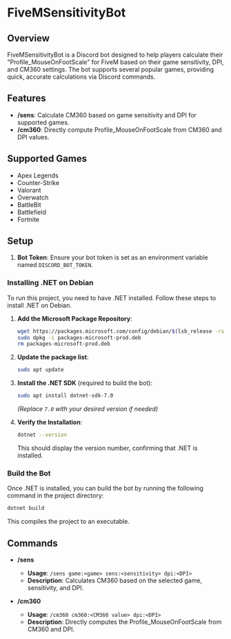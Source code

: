 # FiveMSensitivityBot

## Overview
FiveMSensitivityBot is a Discord bot designed to help players calculate their "Profile_MouseOnFootScale" for FiveM based on their game sensitivity, DPI, and CM360 settings. The bot supports several popular games, providing quick, accurate calculations via Discord commands.

## Features
- **/sens**: Calculate CM360 based on game sensitivity and DPI for supported games.
- **/cm360**: Directly compute Profile_MouseOnFootScale from CM360 and DPI values.

## Supported Games
- Apex Legends
- Counter-Strike
- Valorant
- Overwatch
- BattleBit
- Battlefield
- Fortnite

## Setup

1. **Bot Token**: Ensure your bot token is set as an environment variable named `DISCORD_BOT_TOKEN`.

### Installing .NET on Debian

To run this project, you need to have .NET installed. Follow these steps to install .NET on Debian.

1. **Add the Microsoft Package Repository**:
   ```sh
   wget https://packages.microsoft.com/config/debian/$(lsb_release -rs)/packages-microsoft-prod.deb -O packages-microsoft-prod.deb
   sudo dpkg -i packages-microsoft-prod.deb
   rm packages-microsoft-prod.deb
   ```

2. **Update the package list**:
   ```sh
   sudo apt update
   ```

3. **Install the .NET SDK** (required to build the bot):
   ```sh
   sudo apt install dotnet-sdk-7.0
   ```
   *(Replace `7.0` with your desired version if needed)*

4. **Verify the Installation**:
   ```sh
   dotnet --version
   ```
   This should display the version number, confirming that .NET is installed.

### Build the Bot

Once .NET is installed, you can build the bot by running the following command in the project directory:

```bash
dotnet build
```

This compiles the project to an executable.

## Commands

- **/sens**
  - **Usage**: `/sens game:<game> sens:<sensitivity> dpi:<DPI>`
  - **Description**: Calculates CM360 based on the selected game, sensitivity, and DPI.

- **/cm360**
  - **Usage**: `/cm360 cm360:<CM360 value> dpi:<DPI>`
  - **Description**: Directly computes the Profile_MouseOnFootScale from CM360 and DPI.
